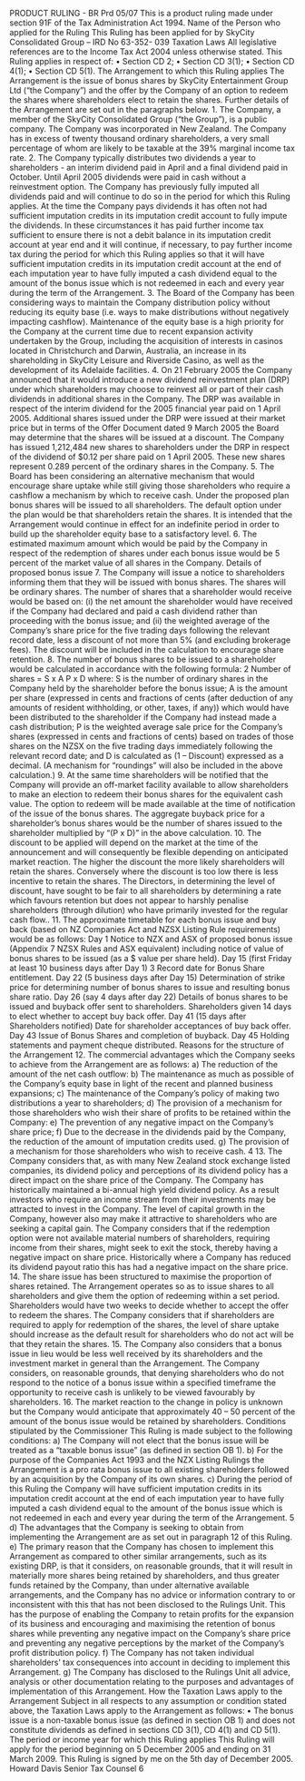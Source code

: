 PRODUCT RULING - BR Prd 05/07 This is a product ruling made under section 91F of the Tax Administration Act 1994. Name of the Person who applied for the Ruling This Ruling has been applied for by SkyCity Consolidated Group – IRD No 63-352- 039 Taxation Laws All legislative references are to the Income Tax Act 2004 unless otherwise stated. This Ruling applies in respect of: • Section CD 2; • Section CD 3(1); • Section CD 4(1); • Section CD 5(1). The Arrangement to which this Ruling applies The Arrangement is the issue of bonus shares by SkyCity Entertainment Group Ltd (“the Company”) and the offer by the Company of an option to redeem the shares where shareholders elect to retain the shares. Further details of the Arrangement are set out in the paragraphs below. 1. The Company, a member of the SkyCity Consolidated Group (“the Group”), is a public company. The Company was incorporated in New Zealand. The Company has in excess of twenty thousand ordinary shareholders, a very small percentage of whom are likely to be taxable at the 39% marginal income tax rate. 2. The Company typically distributes two dividends a year to shareholders - an interim dividend paid in April and a final dividend paid in October. Until April 2005 dividends were paid in cash without a reinvestment option. The Company has previously fully imputed all dividends paid and will continue to do so in the period for which this Ruling applies. At the time the Company pays dividends it has often not had sufficient imputation credits in its imputation credit account to fully impute the dividends. In these circumstances it has paid further income tax sufficient to ensure there is not a debit balance in its imputation credit account at year end and it will continue, if necessary, to pay further income tax during the period for which this Ruling applies so that it will have sufficient imputation credits in its imputation credit account at the end of each imputation year to have fully imputed a cash dividend equal to the amount of the bonus issue which is not redeemed in each and every year during the term of the Arrangement. 3. The Board of the Company has been considering ways to maintain the Company distribution policy without reducing its equity base (i.e. ways to make distributions without negatively impacting cashflow). Maintenance of the equity base is a high priority for the Company at the current time due to recent expansion activity undertaken by the Group, including the acquisition of interests in casinos located in Christchurch and Darwin, Australia, an increase in its shareholding in SkyCity Leisure and Riverside Casino, as well as the development of its Adelaide facilities. 4. On 21 February 2005 the Company announced that it would introduce a new dividend reinvestment plan (DRP) under which shareholders may choose to reinvest all or part of their cash dividends in additional shares in the Company. The DRP was available in respect of the interim dividend for the 2005 financial year paid on 1 April 2005. Additional shares issued under the DRP were issued at their market price but in terms of the Offer Document dated 9 March 2005 the Board may determine that the shares will be issued at a discount. The Company has issued 1,212,484 new shares to shareholders under the DRP in respect of the dividend of $0.12 per share paid on 1 April 2005. These new shares represent 0.289 percent of the ordinary shares in the Company. 5. The Board has been considering an alternative mechanism that would encourage share uptake while still giving those shareholders who require a cashflow a mechanism by which to receive cash. Under the proposed plan bonus shares will be issued to all shareholders. The default option under the plan would be that shareholders retain the shares. It is intended that the Arrangement would continue in effect for an indefinite period in order to build up the shareholder equity base to a satisfactory level. 6. The estimated maximum amount which would be paid by the Company in respect of the redemption of shares under each bonus issue would be 5 percent of the market value of all shares in the Company. Details of proposed bonus issue 7. The Company will issue a notice to shareholders informing them that they will be issued with bonus shares. The shares will be ordinary shares. The number of shares that a shareholder would receive would be based on: (i) the net amount the shareholder would have received if the Company had declared and paid a cash dividend rather than proceeding with the bonus issue; and (ii) the weighted average of the Company’s share price for the five trading days following the relevant record date, less a discount of not more than 5% (and excluding brokerage fees). The discount will be included in the calculation to encourage share retention. 8. The number of bonus shares to be issued to a shareholder would be calculated in accordance with the following formula: 2 Number of shares = S x A P x D where: S is the number of ordinary shares in the Company held by the shareholder before the bonus issue; A is the amount per share (expressed in cents and fractions of cents (after deduction of any amounts of resident withholding, or other, taxes, if any)) which would have been distributed to the shareholder if the Company had instead made a cash distribution; P is the weighted average sale price for the Company’s shares (expressed in cents and fractions of cents) based on trades of those shares on the NZSX on the five trading days immediately following the relevant record date; and D is calculated as (1 – Discount) expressed as a decimal. (A mechanism for “roundings” will also be included in the above calculation.) 9. At the same time shareholders will be notified that the Company will provide an off-market facility available to allow shareholders to make an election to redeem their bonus shares for the equivalent cash value. The option to redeem will be made available at the time of notification of the issue of the bonus shares. The aggregate buyback price for a shareholder’s bonus shares would be the number of shares issued to the shareholder multiplied by “(P x D)” in the above calculation. 10. The discount to be applied will depend on the market at the time of the announcement and will consequently be flexible depending on anticipated market reaction. The higher the discount the more likely shareholders will retain the shares. Conversely where the discount is too low there is less incentive to retain the shares. The Directors, in determining the level of discount, have sought to be fair to all shareholders by determining a rate which favours retention but does not appear to harshly penalise shareholders (through dilution) who have primarily invested for the regular cash flow.. 11. The approximate timetable for each bonus issue and buy back (based on NZ Companies Act and NZSX Listing Rule requirements) would be as follows: Day 1 Notice to NZX and ASX of proposed bonus issue (Appendix 7 NZSX Rules and ASX equivalent) including notice of value of bonus shares to be issued (as a $ value per share held). Day 15 (first Friday at least 10 business days after Day 1) 3 Record date for Bonus Share entitlement. Day 22 (5 business days after Day 15) Determination of strike price for determining number of bonus shares to issue and resulting bonus share ratio. Day 26 (say 4 days after day 22) Details of bonus shares to be issued and buyback offer sent to shareholders. Shareholders given 14 days to elect whether to accept buy back offer. Day 41 (15 days after Shareholders notified) Date for shareholder acceptances of buy back offer. Day 43 Issue of Bonus Shares and completion of buyback. Day 45 Holding statements and payment cheque distributed. Reasons for the structure of the Arrangement 12. The commercial advantages which the Company seeks to achieve from the Arrangement are as follows: a) The reduction of the amount of the net cash outflow: b) The maintenance as much as possible of the Company’s equity base in light of the recent and planned business expansions; c) The maintenance of the Company’s policy of making two distributions a year to shareholders; d) The provision of a mechanism for those shareholders who wish their share of profits to be retained within the Company: e) The prevention of any negative impact on the Company’s share price; f) Due to the decrease in the dividends paid by the Company, the reduction of the amount of imputation credits used. g) The provision of a mechanism for those shareholders who wish to receive cash. 4 13. The Company considers that, as with many New Zealand stock exchange listed companies, its dividend policy and perceptions of its dividend policy has a direct impact on the share price of the Company. The Company has historically maintained a bi-annual high yield dividend policy. As a result investors who require an income stream from their investments may be attracted to invest in the Company. The level of capital growth in the Company, however also may make it attractive to shareholders who are seeking a capital gain. The Company considers that if the redemption option were not available material numbers of shareholders, requiring income from their shares, might seek to exit the stock, thereby having a negative impact on share price. Historically where a Company has reduced its dividend payout ratio this has had a negative impact on the share price. 14. The share issue has been structured to maximise the proportion of shares retained. The Arrangement operates so as to issue shares to all shareholders and give them the option of redeeming within a set period. Shareholders would have two weeks to decide whether to accept the offer to redeem the shares. The Company considers that if shareholders are required to apply for redemption of the shares, the level of share uptake should increase as the default result for shareholders who do not act will be that they retain the shares. 15. The Company also considers that a bonus issue in lieu would be less well received by its shareholders and the investment market in general than the Arrangement. The Company considers, on reasonable grounds, that denying shareholders who do not respond to the notice of a bonus issue within a specified timeframe the opportunity to receive cash is unlikely to be viewed favourably by shareholders. 16. The market reaction to the change in policy is unknown but the Company would anticipate that approximately 40 – 50 percent of the amount of the bonus issue would be retained by shareholders. Conditions stipulated by the Commissioner This Ruling is made subject to the following conditions: a) The Company will not elect that the bonus issue will be treated as a “taxable bonus issue” (as defined in section OB 1). b) For the purpose of the Companies Act 1993 and the NZX Listing Rulings the Arrangement is a pro rata bonus issue to all existing shareholders followed by an acquisition by the Company of its own shares. c) During the period of this Ruling the Company will have sufficient imputation credits in its imputation credit account at the end of each imputation year to have fully imputed a cash dividend equal to the amount of the bonus issue which is not redeemed in each and every year during the term of the Arrangement. 5 d) The advantages that the Company is seeking to obtain from implementing the Arrangement are as set out in paragraph 12 of this Ruling. e) The primary reason that the Company has chosen to implement this Arrangement as compared to other similar arrangements, such as its existing DRP, is that it considers, on reasonable grounds, that it will result in materially more shares being retained by shareholders, and thus greater funds retained by the Company, than under alternative available arrangements, and the Company has no advice or information contrary to or inconsistent with this that has not been disclosed to the Rulings Unit. This has the purpose of enabling the Company to retain profits for the expansion of its business and encouraging and maximising the retention of bonus shares while preventing any negative impact on the Company’s share price and preventing any negative perceptions by the market of the Company’s profit distribution policy. f) The Company has not taken individual shareholders’ tax consequences into account in deciding to implement this Arrangement. g) The Company has disclosed to the Rulings Unit all advice, analysis or other documentation relating to the purposes and advantages of implementation of this Arrangement. How the Taxation Laws apply to the Arrangement Subject in all respects to any assumption or condition stated above, the Taxation Laws apply to the Arrangement as follows: • The bonus issue is a non-taxable bonus issue (as defined in section OB 1) and does not constitute dividends as defined in sections CD 3(1), CD 4(1) and CD 5(1). The period or income year for which this Ruling applies This Ruling will apply for the period beginning on 5 December 2005 and ending on 31 March 2009. This Ruling is signed by me on the 5th day of December 2005. Howard Davis Senior Tax Counsel 6